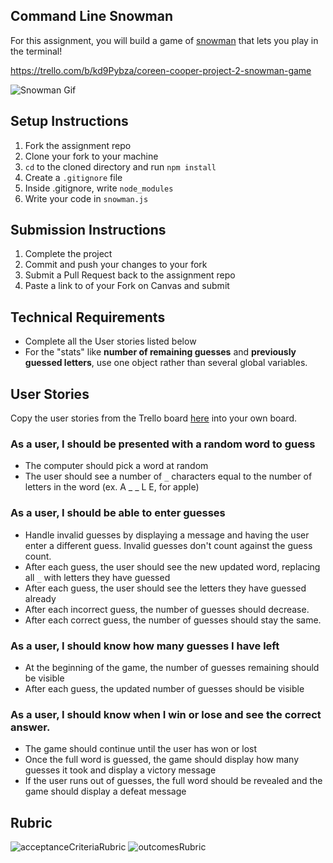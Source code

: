 ## Command Line Snowman

For this assignment, you will build a game of [snowman](https://benstone1.github.io/Snowman-App/) that lets you play in the terminal!

https://trello.com/b/kd9Pybza/coreen-cooper-project-2-snowman-game

![Snowman Gif](./snowman.gif)

## Setup Instructions

1. Fork the assignment repo
1. Clone your fork to your machine
1. `cd` to the cloned directory and run `npm install`
1. Create a `.gitignore` file
1. Inside .gitignore, write `node_modules`
1. Write your code in `snowman.js`

## Submission Instructions

1. Complete the project
1. Commit and push your changes to your fork
1. Submit a Pull Request back to the assignment repo
1. Paste a link to of your Fork on Canvas and submit


## Technical Requirements

- Complete all the User stories listed below
- For the "stats" like **number of remaining guesses** and **previously guessed letters**, use one object rather than several global variables.

## User Stories

Copy the user stories from the Trello board [here](https://trello.com/b/8OErA3xI/command-line-snowman-project-plan) into your own board.

### As a user, I should be presented with a random word to guess

- The computer should pick a word at random
- The user should see a number of `_` characters equal to the number of letters in the word (ex. A _ _ L E, for apple)

### As a user, I should be able to enter guesses

- Handle invalid guesses by displaying a message and having the user enter a different guess.  Invalid guesses don't count against the guess count.
- After each guess, the user should see the new updated word, replacing all `_` with letters they have guessed
- After each guess, the user should see the letters they have guessed already
- After each incorrect guess, the number of guesses should decrease.
- After each correct guess, the number of guesses should stay the same.

### As a user, I should know how many guesses I have left

- At the beginning of the game, the number of guesses remaining should be visible
- After each guess, the updated number of guesses should be visible

### As a user, I should know when I win or lose and see the correct answer.

- The game should continue until the user has won or lost
- Once the full word is guessed, the game should display how many guesses it took and display a victory message
- If the user runs out of guesses, the full word should be revealed and the game should display a defeat message

## Rubric

![acceptanceCriteriaRubric](./acceptanceCriteriaRubric.png)
![outcomesRubric](./outcomesRubric.png)
